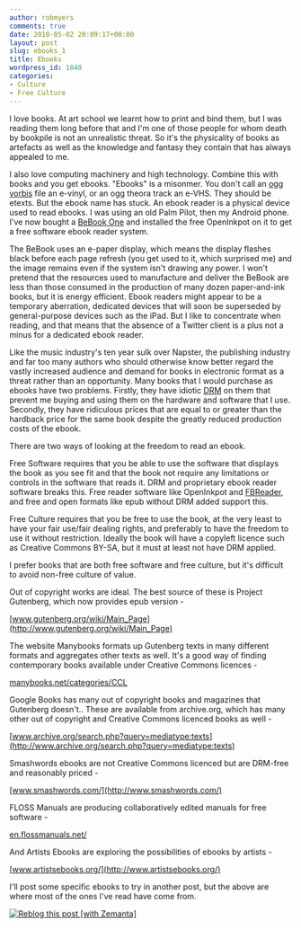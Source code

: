 ```yaml
---
author: robmyers
comments: true
date: 2010-05-02 20:09:17+00:00
layout: post
slug: ebooks_1
title: Ebooks
wordpress_id: 1840
categories:
- Culture
- Free Culture
---
```


I love books. At art school we learnt how to print and bind them, but I was reading them long before that and I'm one of those people for whom death by bookpile is not an unrealistic threat. So it's the physicality of books as artefacts as well as the knowledge and fantasy they contain that has always appealed to me.

  


I also love computing machinery and high technology. Combine this with books and you get ebooks. "Ebooks" is a misonmer. You don't call an [ogg vorbis](http://www.xiph.org/downloads/) file an e-vinyl, or an ogg theora track an e-VHS. They should be etexts. But the ebook name has stuck. An ebook reader is a physical device used to read ebooks. I was using an old Palm Pilot, then my Android phone. I've now bought a [BeBook One](http://openinkpot.org/) and installed the free OpenInkpot on it to get a free software ebook reader system.

  


The BeBook uses an e-paper display, which means the display flashes black before each page refresh (you get used to it, which surprised me) and the image remains even if the system isn't drawing any power. I won't pretend that the resources used to manufacture and deliver the BeBook are less than those consumed in the production of many dozen paper-and-ink books, but it is energy efficient. Ebook readers might appear to be a temporary aberration, dedicated devices that will soon be superseded by general-purpose devices such as the iPad. But I like to concentrate when reading, and that means that the absence of a Twitter client is a plus not a minus for a dedicated ebook reader.

  


Like the music industry's ten year sulk over Napster, the publishing industry and far too many authors who should otherwise know better regard the vastly increased audience and demand for books in electronic format as a threat rather than an opportunity. Many books that I would purchase as ebooks have two problems. Firstly, they have idiotic [DRM](http://www.defectivebydesign.org/) on them that prevent me buying and using them on the hardware and software that I use. Secondly, they have ridiculous prices that are equal to or greater than the hardback price for the same book despite the greatly reduced production costs of the ebook.

  


There are two ways of looking at the freedom to read an ebook.

  


Free Software requires that you be able to use the software that displays the book as you see fit and that the book not require any limitations or controls in the software that reads it. DRM and proprietary ebook reader software breaks this. Free reader software like OpenInkpot and [FBReader](http://www.fbreader.org/), and free and open formats like epub without DRM added support this.

  


Free Culture requires that you be free to use the book, at the very least to have your fair use/fair dealing rights, and preferably to have the freedom to use it without restriction. Ideally the book will have a copyleft licence such as Creative Commons BY-SA, but it must at least not have DRM applied.

  


I prefer books that are both free software and free culture, but it's difficult to avoid non-free culture of value.

  


Out of copyright works are ideal. The best source of these is Project Gutenberg, which now provides epub version -

  


[www.gutenberg.org/wiki/Main_Page](http://www.gutenberg.org/wiki/Main_Page)

  


The website Manybooks formats up Gutenberg texts in many different formats and aggregates other texts as well. It's a good way of finding contemporary books available under Creative Commons licences -

  


[manybooks.net/categories/CCL](http://manybooks.net/categories/CCL)

  


Google Books has many out of copyright books and magazines that Gutenberg doesn't.. These are available from archive.org, which has many other out of copyright and Creative Commons licenced books as well -

  


[www.archive.org/search.php?query=mediatype:texts](http://www.archive.org/search.php?query=mediatype:texts)

  


Smashwords ebooks are not Creative Commons licenced but are DRM-free and reasonably priced -

  


[www.smashwords.com/](http://www.smashwords.com/)

  


FLOSS Manuals are producing collaboratively edited manuals for free software -

  


[en.flossmanuals.net/](http://en.flossmanuals.net/)

  


And Artists Ebooks are exploring the possibilities of ebooks by artists -

  


[www.artistsebooks.org/](http://www.artistsebooks.org/)

  


I'll post some specific ebooks to try in another post, but the above are where most of the ones I've read have come from.

  





[![Reblog this post [with Zemanta]](http://img.zemanta.com/reblog_e.png?x-id=27c4ec73-c393-4861-a2f0-2b7c1915e9ba)](http://reblog.zemanta.com/zemified/27c4ec73-c393-4861-a2f0-2b7c1915e9ba/)



